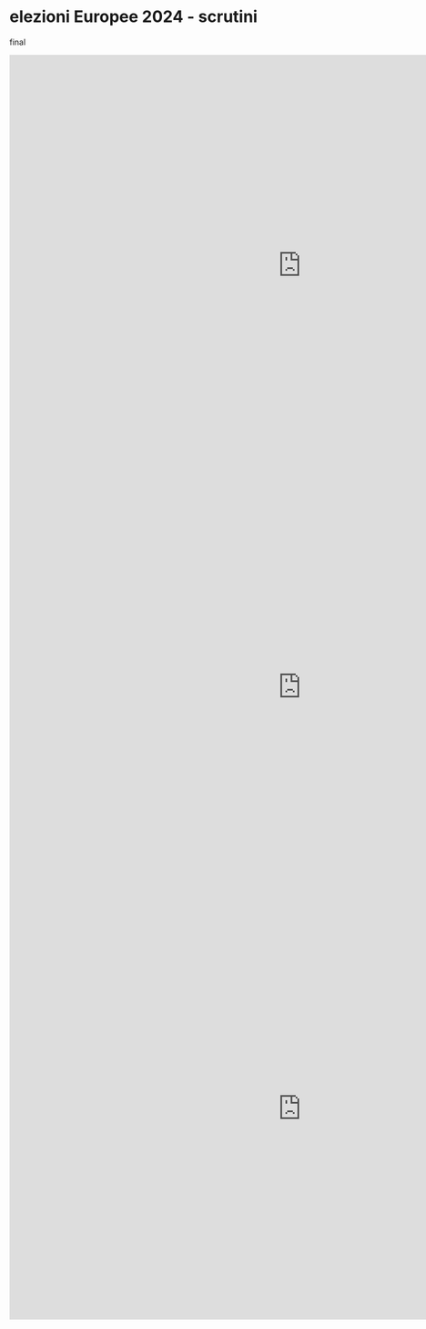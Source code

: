 # elezioni Europee 2024 - scrutini

final

<iframe id="map1" width="1024px" height="740" frameborder="0" scrolling="no" marginheight="0" marginwidth="0" src="https://gjrichter.github.io/pages/Elezioni_Europee_2024_scrutini/final/index_data_ondata_github_partito_dominante_divercolors.html"></iframe>

<iframe id="map1" width="1024px" height="740" frameborder="0" scrolling="no" marginheight="0" marginwidth="0" src="https://gjrichter.github.io/pages/Elezioni_Europee_2024_scrutini/final/index_data_ondata_github_partito_dominante_divercolors_density.html"></iframe>

<iframe id="map1" width="1024px" height="740" frameborder="0" scrolling="no" marginheight="0" marginwidth="0" src="https://gjrichter.github.io/pages/Elezioni_Europee_2024_scrutini/final/index_data_ondata_github_deviant_divercolors_density.html"></iframe>







